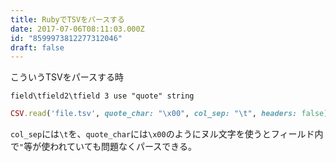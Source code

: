 ```yaml
---
title: RubyでTSVをパースする
date: 2017-07-06T08:11:03.000Z
id: "8599973812277312046"
draft: false
---
```

こういうTSVをパースする時

```tsv
field\tfield2\tfield 3 use "quote" string
```

```ruby
CSV.read('file.tsv', quote_char: "\x00", col_sep: "\t", headers: false)
```

`col_sep`には`\t`を、`quote_char`には`\x00`のようにヌル文字を使うとフィールド内で`"`等が使われていても問題なくパースできる。
